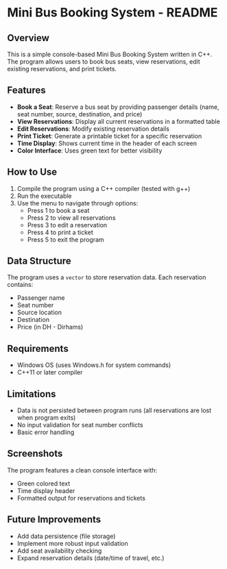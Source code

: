 # Mini Bus Booking System - README

## Overview
This is a simple console-based Mini Bus Booking System written in C++. The program allows users to book bus seats, view reservations, edit existing reservations, and print tickets.

## Features
- **Book a Seat**: Reserve a bus seat by providing passenger details (name, seat number, source, destination, and price)
- **View Reservations**: Display all current reservations in a formatted table
- **Edit Reservations**: Modify existing reservation details
- **Print Ticket**: Generate a printable ticket for a specific reservation
- **Time Display**: Shows current time in the header of each screen
- **Color Interface**: Uses green text for better visibility

## How to Use
1. Compile the program using a C++ compiler (tested with g++)
2. Run the executable
3. Use the menu to navigate through options:
   - Press 1 to book a seat
   - Press 2 to view all reservations
   - Press 3 to edit a reservation
   - Press 4 to print a ticket
   - Press 5 to exit the program

## Data Structure
The program uses a `vector` to store reservation data. Each reservation contains:
- Passenger name
- Seat number
- Source location
- Destination
- Price (in DH - Dirhams)

## Requirements
- Windows OS (uses Windows.h for system commands)
- C++11 or later compiler

## Limitations
- Data is not persisted between program runs (all reservations are lost when program exits)
- No input validation for seat number conflicts
- Basic error handling

## Screenshots
The program features a clean console interface with:
- Green colored text
- Time display header
- Formatted output for reservations and tickets

## Future Improvements
- Add data persistence (file storage)
- Implement more robust input validation
- Add seat availability checking
- Expand reservation details (date/time of travel, etc.)
